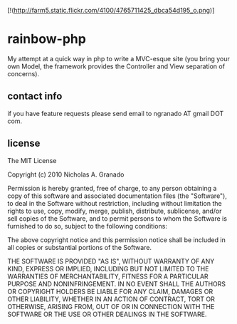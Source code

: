[!(http://farm5.static.flickr.com/4100/4765711425_dbca54d195_o.png)]

rainbow-php
===========

My attempt at a quick way in php to write a MVC-esque site (you bring your 
own Model, the framework provides the Controller and View separation of 
concerns).

contact info
------------
if you have feature requests please send email to ngranado AT gmail DOT com.

license
-------
The MIT License

Copyright (c) 2010 Nicholas A. Granado

Permission is hereby granted, free of charge, to any person obtaining a copy
of this software and associated documentation files (the "Software"), to 
deal in the Software without restriction, including without limitation 
the rights to use, copy, modify, merge, publish, distribute, sublicense, 
and/or sell copies of the Software, and to permit persons to whom the 
Software is furnished to do so, subject to the following conditions:

The above copyright notice and this permission notice shall be included in
all copies or substantial portions of the Software.

THE SOFTWARE IS PROVIDED "AS IS", WITHOUT WARRANTY OF ANY KIND, EXPRESS OR
IMPLIED, INCLUDING BUT NOT LIMITED TO THE WARRANTIES OF MERCHANTABILITY,
FITNESS FOR A PARTICULAR PURPOSE AND NONINFRINGEMENT. IN NO EVENT SHALL THE
AUTHORS OR COPYRIGHT HOLDERS BE LIABLE FOR ANY CLAIM, DAMAGES OR OTHER
LIABILITY, WHETHER IN AN ACTION OF CONTRACT, TORT OR OTHERWISE, ARISING
FROM, OUT OF OR IN CONNECTION WITH THE SOFTWARE OR THE USE OR OTHER 
DEALINGS IN THE SOFTWARE.